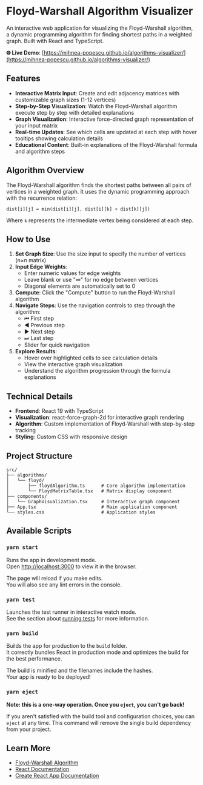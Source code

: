 # Floyd-Warshall Algorithm Visualizer

An interactive web application for visualizing the Floyd-Warshall algorithm, a dynamic programming algorithm for finding shortest paths in a weighted graph. Built with React and TypeScript.

**🌐 Live Demo**: [https://mihnea-popescu.github.io/algorithms-visualizer/](https://mihnea-popescu.github.io/algorithms-visualizer/)

## Features

- **Interactive Matrix Input**: Create and edit adjacency matrices with customizable graph sizes (1-12 vertices)
- **Step-by-Step Visualization**: Watch the Floyd-Warshall algorithm execute step by step with detailed explanations
- **Graph Visualization**: Interactive force-directed graph representation of your input matrix
- **Real-time Updates**: See which cells are updated at each step with hover tooltips showing calculation details
- **Educational Content**: Built-in explanations of the Floyd-Warshall formula and algorithm steps

## Algorithm Overview

The Floyd-Warshall algorithm finds the shortest paths between all pairs of vertices in a weighted graph. It uses the dynamic programming approach with the recurrence relation:

```
dist[i][j] = min(dist[i][j], dist[i][k] + dist[k][j])
```

Where `k` represents the intermediate vertex being considered at each step.

## How to Use

1. **Set Graph Size**: Use the size input to specify the number of vertices (n×n matrix)
2. **Input Edge Weights**:
   - Enter numeric values for edge weights
   - Leave blank or use "∞" for no edge between vertices
   - Diagonal elements are automatically set to 0
3. **Compute**: Click the "Compute" button to run the Floyd-Warshall algorithm
4. **Navigate Steps**: Use the navigation controls to step through the algorithm:
   - ⏮ First step
   - ◀ Previous step
   - ▶ Next step
   - ⏭ Last step
   - Slider for quick navigation
5. **Explore Results**:
   - Hover over highlighted cells to see calculation details
   - View the interactive graph visualization
   - Understand the algorithm progression through the formula explanations

## Technical Details

- **Frontend**: React 19 with TypeScript
- **Visualization**: react-force-graph-2d for interactive graph rendering
- **Algorithm**: Custom implementation of Floyd-Warshall with step-by-step tracking
- **Styling**: Custom CSS with responsive design

## Project Structure

```
src/
├── algorithms/
│   └── floyd/
│       ├── floydAlgorithm.ts      # Core algorithm implementation
│       └── FloydMatrixTable.tsx   # Matrix display component
├── components/
│   └── GraphVisualization.tsx     # Interactive graph component
├── App.tsx                        # Main application component
└── styles.css                     # Application styles
```

## Available Scripts

### `yarn start`

Runs the app in development mode.\
Open [http://localhost:3000](http://localhost:3000) to view it in the browser.

The page will reload if you make edits.\
You will also see any lint errors in the console.

### `yarn test`

Launches the test runner in interactive watch mode.\
See the section about [running tests](https://facebook.github.io/create-react-app/docs/running-tests) for more information.

### `yarn build`

Builds the app for production to the `build` folder.\
It correctly bundles React in production mode and optimizes the build for the best performance.

The build is minified and the filenames include the hashes.\
Your app is ready to be deployed!

### `yarn eject`

**Note: this is a one-way operation. Once you `eject`, you can't go back!**

If you aren't satisfied with the build tool and configuration choices, you can `eject` at any time. This command will remove the single build dependency from your project.

## Learn More

- [Floyd-Warshall Algorithm](https://en.wikipedia.org/wiki/Floyd%E2%80%93Warshall_algorithm)
- [React Documentation](https://reactjs.org/)
- [Create React App Documentation](https://facebook.github.io/create-react-app/docs/getting-started)
